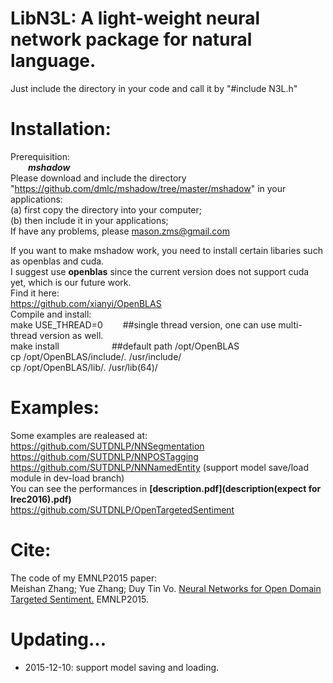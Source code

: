 LibN3L: A light-weight neural network package for natural language.
======

Just include the directory in your code and call it by "#include N3L.h" 

Installation:
====
Prerequisition:  
&ensp;&ensp;&ensp;&ensp;***mshadow***  
Please download and include the directory  "https://github.com/dmlc/mshadow/tree/master/mshadow" in your applications:  
(a) first copy the directory into your computer;  
(b) then include it in your applications;  
If have any problems, please mason.zms@gmail.com  

If you want to make mshadow work, you need to install certain libaries such as openblas and cuda.  
I suggest use **openblas** since the current version does not support cuda yet, which is our future work.  
Find it here:  
   https://github.com/xianyi/OpenBLAS  
Compile and install:  
make USE_THREAD=0 &ensp;&ensp;&ensp;&ensp;##single thread version, one can use multi-thread version as well.  
make   install&ensp;&ensp;&ensp;&ensp;&ensp;&ensp;&ensp;&ensp;&ensp;&ensp;&ensp;&ensp;##default path /opt/OpenBLAS  
cp  /opt/OpenBLAS/include/*.*  /usr/include/  
cp  /opt/OpenBLAS/lib/*.*     /usr/lib(64)/  


Examples:
====
Some examples are realeased at:  
https://github.com/SUTDNLP/NNSegmentation  
https://github.com/SUTDNLP/NNPOSTagging  
https://github.com/SUTDNLP/NNNamedEntity (support model save/load module in dev-load branch)  
You can see the performances in **[description.pdf](description(expect for lrec2016).pdf)**  
https://github.com/SUTDNLP/OpenTargetedSentiment  

Cite:
====
The code of my EMNLP2015 paper:  
Meishan Zhang; Yue Zhang; Duy Tin Vo. [Neural Networks for Open Domain Targeted Sentiment.](http://www.aclweb.org/anthology/D/D15/D15-1073.pdf) EMNLP2015.  

Updating...
====
* 2015-12-10: support model saving and loading.